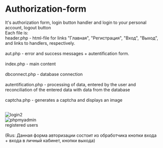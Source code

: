 # Authorization-form
It's authorization form, login button handler and login to your personal account, logout button
<br>
Each file is:
<br>
header.php - html-file for links "Главная", "Регистрация", "Вход", "Выход", and links to handlers, respectively.
<br>
<br>
aut.php - error and success messages + autentification form.
<br>
<br>
index.php - main content 
<br>
<br>
dbconnect.php - database connection
<br>
<br>
autentification.php - processing of data, entered by the user and reconciliation of the entered data with data from the database
<br>
<br>
captcha.php - generates a captcha and displays an image
<br>
<br>

![login2](https://user-images.githubusercontent.com/78618492/134187781-828c428f-23ba-4ab1-ae4b-28e3f99fc5a5.jpg)
<br>
![phpmyadmin](https://user-images.githubusercontent.com/78618492/134187829-ffcf41cf-16c0-4d0e-8edc-68bd373817e8.jpg)
<br>
registered users
<br>
<br>
(Rus: Данная форма авторизации состоит из обработчика кнопки входа + входа в личный кабинет, кнопки выхода)
